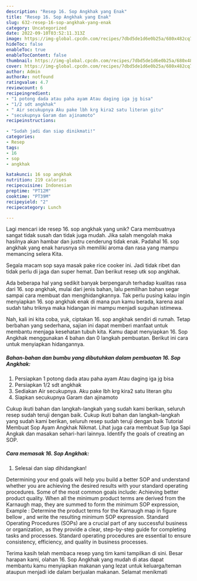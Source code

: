 ```yaml
---
description: "Resep 16. Sop Angkhak yang Enak"
title: "Resep 16. Sop Angkhak yang Enak"
slug: 632-resep-16-sop-angkhak-yang-enak
category: Uncategorized
date: 2022-09-10T03:52:11.313Z
image: https://img-global.cpcdn.com/recipes/7dbd5de1d6e0b25a/680x482cq70/16-sop-angkhak-foto-resep-utama.jpg
hideToc: false
enableToc: true
enableTocContent: false
thumbnail: https://img-global.cpcdn.com/recipes/7dbd5de1d6e0b25a/680x482cq70/16-sop-angkhak-foto-resep-utama.jpg
cover: https://img-global.cpcdn.com/recipes/7dbd5de1d6e0b25a/680x482cq70/16-sop-angkhak-foto-resep-utama.jpg
author: Admin
authorAv: notfound
ratingvalue: 4.7
reviewcount: 6
recipeingredient:
- "1 potong dada atau paha ayam Atau daging iga jg bisa"
- "1/2 sdt angkhak"
- " Air secukupnya Aku pake lbh krg kira2 satu literan gitu"
- "secukupnya Garam dan ajinamoto"
recipeinstructions:

- "Sudah jadi dan siap dinikmati!"
categories:
- Resep
tags:
- 16
- sop
- angkhak

katakunci: 16 sop angkhak 
nutrition: 219 calories
recipecuisine: Indonesian
preptime: "PT12M"
cooktime: "PT39M"
recipeyield: "2"
recipecategory: Lunch

---
```





Lagi mencari ide resep 16. sop angkhak yang unik? Cara membuatnya sangat tidak susah dan tidak juga mudah. Jika salah mengolah maka hasilnya akan hambar dan justru cenderung tidak enak. Padahal 16. sop angkhak yang enak harusnya sih memiliki aroma dan rasa yang mampu memancing selera Kita.





Segala macam sop saya masak pake rice cooker ini. Jadi tidak ribet dan tidak perlu di jaga dan super hemat. Dan berikut resep utk sop angkhak.

Ada beberapa hal yang sedikit banyak berpengaruh terhadap kualitas rasa dari 16. sop angkhak, mulai dari jenis bahan, lalu pemilihan bahan segar sampai cara membuat dan menghidangkannya. Tak perlu pusing kalau ingin menyiapkan 16. sop angkhak enak di mana pun kamu berada, karena asal sudah tahu triknya maka hidangan ini mampu menjadi suguhan istimewa.






Nah, kali ini kita coba, yuk, ciptakan 16. sop angkhak sendiri di rumah. Tetap berbahan yang sederhana, sajian ini dapat memberi manfaat untuk membantu menjaga kesehatan tubuh kita. Kamu dapat menyiapkan 16. Sop Angkhak menggunakan 4 bahan dan 0 langkah pembuatan. Berikut ini cara untuk menyiapkan hidangannya.

<!--inarticleads1-->

##### Bahan-bahan dan bumbu yang dibutuhkan dalam pembuatan 16. Sop Angkhak:

1. Persiapkan 1 potong dada atau paha ayam Atau daging iga jg bisa
1. Persiapkan 1/2 sdt angkhak
1. Sediakan  Air secukupnya. Aku pake lbh krg kira2 satu literan gitu
1. Siapkan secukupnya Garam dan ajinamoto


Cukup ikuti bahan dan langkah-langkah yang sudah kami berikan, seluruh resep sudah teruji dengan baik. Cukup ikuti bahan dan langkah-langkah yang sudah kami berikan, seluruh resep sudah teruji dengan baik Tutorial Membuat Sop Ayam Angkhak Nikmat. Lihat juga cara membuat Sup Iga Sapi Angkak dan masakan sehari-hari lainnya. Identify the goals of creating an SOP. 

<!--inarticleads2-->

##### Cara memasak 16. Sop Angkhak:


1. Selesai dan siap dihidangkan!

Determining your end goals will help you build a better SOP and understand whether you are achieving the desired results with your standard operating procedures. Some of the most common goals include: Achieving better product quality. When all the minimum product terms are derived from the Karnaugh map, they are summed to form the minimum SOP expression, Example : Determine the product terms for the Karnaugh map in figure bellow , and write the resulting minimum SOP expression. Standard Operating Procedures (SOPs) are a crucial part of any successful business or organization, as they provide a clear, step-by-step guide for completing tasks and processes. Standard operating procedures are essential to ensure consistency, efficiency, and quality in business processes. 

Terima kasih telah membaca resep yang tim kami tampilkan di sini. Besar harapan kami, olahan 16. Sop Angkhak yang mudah di atas dapat membantu kamu menyiapkan makanan yang lezat untuk keluarga/teman ataupun menjadi ide dalam berjualan makanan. Selamat menikmati
